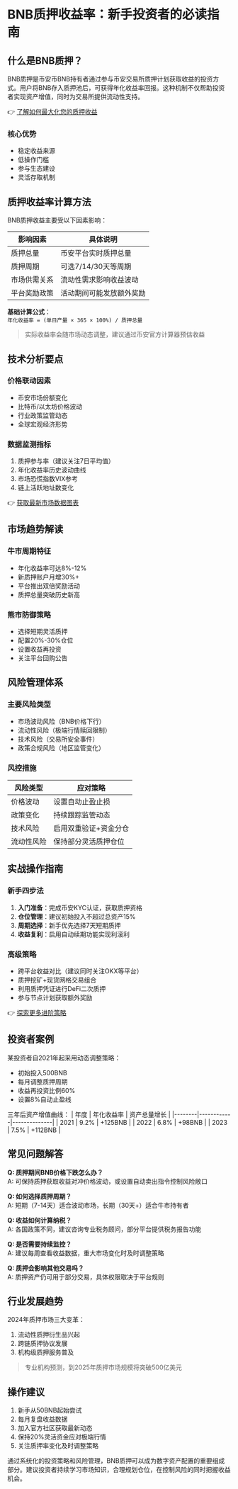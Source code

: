 # BNB质押收益率：新手投资者的必读指南

## 什么是BNB质押？

BNB质押是币安币BNB持有者通过参与币安交易所质押计划获取收益的投资方式。用户将BNB存入质押池后，可获得年化收益率回报。这种机制不仅帮助投资者实现资产增值，同时为交易所提供流动性支持。

👉 [了解如何最大化您的质押收益](https://bit.ly/okx_welcome)

### 核心优势
- 稳定收益来源
- 低操作门槛
- 参与生态建设
- 灵活存取机制

## 质押收益率计算方法

BNB质押收益主要受以下因素影响：

| 影响因素        | 具体说明                  |
|-----------------|---------------------------|
| 质押总量        | 币安平台实时质押总量      |
| 质押周期        | 可选7/14/30天等周期       |
| 市场供需关系    | 流动性需求影响收益波动    |
| 平台奖励政策    | 活动期间可能发放额外奖励  |

**基础计算公式**：  
`年化收益率 = (单日产量 × 365 × 100%) / 质押总量`

> 实际收益率会随市场动态调整，建议通过币安官方计算器预估收益

## 技术分析要点

### 价格联动因素
- 币安市场份额变化
- 比特币/以太坊价格波动
- 行业政策监管动态
- 全球宏观经济形势

### 数据监测指标
1. 质押参与率（建议关注7日平均值）
2. 年化收益率历史波动曲线
3. 市场恐慌指数VIX参考
4. 链上活跃地址数变化

👉 [获取最新市场数据图表](https://bit.ly/okx_welcome)

## 市场趋势解读

### 牛市周期特征
- 年化收益率可达8%-12%
- 新质押账户月增30%+
- 平台推出双倍奖励活动
- 质押总量突破历史新高

### 熊市防御策略
- 选择短期灵活质押
- 配置20%-30%仓位
- 设置收益再投资
- 关注平台回购公告

## 风险管理体系

### 主要风险类型
- 市场波动风险（BNB价格下行）
- 流动性风险（极端行情赎回限制）
- 技术风险（交易所安全事件）
- 政策合规风险（地区监管变化）

### 风控措施
| 风险类型   | 应对策略                  |
|------------|---------------------------|
| 价格波动   | 设置自动止盈止损          |
| 政策变化   | 持续跟踪监管动态          |
| 技术风险   | 启用双重验证+资金分仓     |
| 流动性风险 | 保持部分灵活质押仓位      |

## 实战操作指南

### 新手四步法
1. **入门准备**：完成币安KYC认证，获取质押资格
2. **仓位管理**：建议初始投入不超过总资产15%
3. **周期选择**：新手优先选择7天短期质押
4. **收益复利**：启用自动续期功能实现利滚利

### 高级策略
- 跨平台收益对比（建议同时关注OKX等平台）
- 质押挖矿+现货网格交易组合
- 利用质押凭证进行DeFi二次质押
- 参与节点计划获取额外奖励

👉 [探索更多进阶策略](https://bit.ly/okx_welcome)

## 投资者案例

某投资者自2021年起采用动态调整策略：
- 初始投入500BNB
- 每月调整质押周期
- 收益再投资比例60%
- 设置8%自动止盈线

三年后资产增值曲线：
| 年度   | 年化收益率 | 资产总量增长 |
|--------|------------|--------------|
| 2021   | 9.2%       | +125BNB      |
| 2022   | 6.8%       | +98BNB       |
| 2023   | 7.5%       | +112BNB      |

## 常见问题解答

**Q: 质押期间BNB价格下跌怎么办？**  
A: 可保持质押获取收益对冲价格波动，或设置自动卖出指令控制风险敞口

**Q: 如何选择质押周期？**  
A: 短期（7-14天）适合波动市场，长期（30天+）适合牛市持有者

**Q: 收益如何计算纳税？**  
A: 各国政策不同，建议咨询专业税务顾问，部分平台提供税务报告功能

**Q: 是否需要持续监控？**  
A: 建议每周查看收益数据，重大市场变化时及时调整策略

**Q: 质押会影响其他交易吗？**  
A: 质押资产仍可用于部分交易，具体权限取决于平台规则

## 行业发展趋势

2024年质押市场三大变革：
1. 流动性质押衍生品兴起
2. 跨链质押协议发展
3. 机构级质押服务普及

> 专业机构预测，到2025年质押市场规模将突破500亿美元

## 操作建议

1. 新手从50BNB起始尝试
2. 每月复盘收益数据
3. 加入官方社区获取最新动态
4. 保持20%灵活资金应对极端行情
5. 关注质押率变化及时调整策略

通过系统化的投资策略和风险管理，BNB质押可以成为数字资产配置的重要组成部分。建议投资者持续学习市场知识，合理规划仓位，在控制风险的同时把握收益机会。